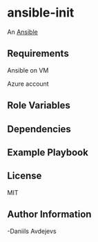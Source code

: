 # ansible-init

An [Ansible](https://www.ansible.com) 

## Requirements

Ansible on VM

Azure account


## Role Variables

## Dependencies

## Example Playbook

## License

MIT

## Author Information
 -Daniils Avdejevs

